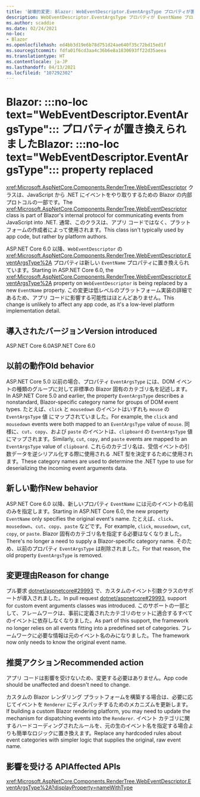 ```yaml
---
title: '破壊的変更: Blazor: WebEventDescriptor.EventArgsType プロパティが置き換えられました'
description: WebEventDescriptor.EventArgsType プロパティが EventName プロパティに置き換えられた ASP.NET Core 6.0 の破壊的変更について説明します。
ms.author: scaddie
ms.date: 02/24/2021
no-loc:
- Blazor
ms.openlocfilehash: ed4bb3d19e6b78d751d24ae640f35c72bd15ed1f
ms.sourcegitcommit: fdfa01f6cd3aa4c36b6e8a1830693ff22d35aeea
ms.translationtype: HT
ms.contentlocale: ja-JP
ms.lasthandoff: 04/13/2021
ms.locfileid: "107292302"
---
```

# <a name="blazor-no-loc-textwebeventdescriptoreventargstype-property-replaced"></a><span data-ttu-id="d7c18-103">Blazor: :::no-loc text="WebEventDescriptor.EventArgsType"::: プロパティが置き換えられました</span><span class="sxs-lookup"><span data-stu-id="d7c18-103">Blazor: :::no-loc text="WebEventDescriptor.EventArgsType"::: property replaced</span></span>

<span data-ttu-id="d7c18-104"><xref:Microsoft.AspNetCore.Components.RenderTree.WebEventDescriptor> クラスは、JavaScript から .NET にイベントをやり取りするための Blazor の内部プロトコルの一部です。</span><span class="sxs-lookup"><span data-stu-id="d7c18-104">The <xref:Microsoft.AspNetCore.Components.RenderTree.WebEventDescriptor> class is part of Blazor's internal protocol for communicating events from JavaScript into .NET.</span></span> <span data-ttu-id="d7c18-105">通常、このクラスは、アプリ コードではなく、プラットフォームの作成者によって使用されます。</span><span class="sxs-lookup"><span data-stu-id="d7c18-105">This class isn't typically used by app code, but rather by platform authors.</span></span>

<span data-ttu-id="d7c18-106">ASP.NET Core 6.0 以降、`WebEventDescriptor` の <xref:Microsoft.AspNetCore.Components.RenderTree.WebEventDescriptor.EventArgsType%2A> プロパティは新しい `EventName` プロパティに置き換えられています。</span><span class="sxs-lookup"><span data-stu-id="d7c18-106">Starting in ASP.NET Core 6.0, the <xref:Microsoft.AspNetCore.Components.RenderTree.WebEventDescriptor.EventArgsType%2A> property on `WebEventDescriptor` is being replaced by a new `EventName` property.</span></span> <span data-ttu-id="d7c18-107">この変更は低レベルのプラットフォーム実装の詳細であるため、アプリ コードに影響する可能性はほとんどありません。</span><span class="sxs-lookup"><span data-stu-id="d7c18-107">This change is unlikely to affect any app code, as it's a low-level platform implementation detail.</span></span>

## <a name="version-introduced"></a><span data-ttu-id="d7c18-108">導入されたバージョン</span><span class="sxs-lookup"><span data-stu-id="d7c18-108">Version introduced</span></span>

<span data-ttu-id="d7c18-109">ASP.NET Core 6.0</span><span class="sxs-lookup"><span data-stu-id="d7c18-109">ASP.NET Core 6.0</span></span>

## <a name="old-behavior"></a><span data-ttu-id="d7c18-110">以前の動作</span><span class="sxs-lookup"><span data-stu-id="d7c18-110">Old behavior</span></span>

<span data-ttu-id="d7c18-111">ASP.NET Core 5.0 以前の場合、プロパティ `EventArgsType` には、DOM イベントの種類のグループに対して非標準の Blazor 固有のカテゴリ名を記述します。</span><span class="sxs-lookup"><span data-stu-id="d7c18-111">In ASP.NET Core 5.0 and earlier, the property `EventArgsType` describes a nonstandard, Blazor-specific category name for groups of DOM event types.</span></span> <span data-ttu-id="d7c18-112">たとえば、`click` と `mousedown` のイベントはいずれも `mouse` の `EventArgsType` 値 にマップされていました。</span><span class="sxs-lookup"><span data-stu-id="d7c18-112">For example, the `click` and `mousedown` events were both mapped to an `EventArgsType` value of `mouse`.</span></span> <span data-ttu-id="d7c18-113">同様に、`cut`、`copy`、および `paste` のイベントは、`clipboard` の `EventArgsType` 値にマップされます。</span><span class="sxs-lookup"><span data-stu-id="d7c18-113">Similarly, `cut`, `copy`, and `paste` events are mapped to an `EventArgsType` value of `clipboard`.</span></span> <span data-ttu-id="d7c18-114">これらのカテゴリ名は、受信イベントの引数データを逆シリアル化する際に使用される .NET 型を決定するために使用されます。</span><span class="sxs-lookup"><span data-stu-id="d7c18-114">These category names are used to determine the .NET type to use for deserializing the incoming event arguments data.</span></span>

## <a name="new-behavior"></a><span data-ttu-id="d7c18-115">新しい動作</span><span class="sxs-lookup"><span data-stu-id="d7c18-115">New behavior</span></span>

<span data-ttu-id="d7c18-116">ASP.NET Core 6.0 以降、新しいプロパティ `EventName` には元のイベントの名前のみを指定します。</span><span class="sxs-lookup"><span data-stu-id="d7c18-116">Starting in ASP.NET Core 6.0, the new property `EventName` only specifies the original event's name.</span></span> <span data-ttu-id="d7c18-117">たとえば、`click`、`mousedown`、`cut`、`copy`、`paste` などです。</span><span class="sxs-lookup"><span data-stu-id="d7c18-117">For example, `click`, `mousedown`, `cut`, `copy`, or `paste`.</span></span> <span data-ttu-id="d7c18-118">Blazor 固有のカテゴリ名を指定する必要はなくなりました。</span><span class="sxs-lookup"><span data-stu-id="d7c18-118">There's no longer a need to supply a Blazor-specific category name.</span></span> <span data-ttu-id="d7c18-119">そのため、以前のプロパティ `EventArgsType` は削除されました。</span><span class="sxs-lookup"><span data-stu-id="d7c18-119">For that reason, the old property `EventArgsType` is removed.</span></span>

## <a name="reason-for-change"></a><span data-ttu-id="d7c18-120">変更理由</span><span class="sxs-lookup"><span data-stu-id="d7c18-120">Reason for change</span></span>

<span data-ttu-id="d7c18-121">プル要求 [dotnet/aspnetcore#29993](https://github.com/dotnet/aspnetcore/pull/29993) で、カスタムのイベント引数クラスのサポートが導入されました。</span><span class="sxs-lookup"><span data-stu-id="d7c18-121">In pull request [dotnet/aspnetcore#29993](https://github.com/dotnet/aspnetcore/pull/29993), support for custom event arguments classes was introduced.</span></span> <span data-ttu-id="d7c18-122">このサポートの一部として、フレームワークは、事前に定義されたカテゴリのセットに適合するすべてのイベントに依存しなくなりました。</span><span class="sxs-lookup"><span data-stu-id="d7c18-122">As part of this support, the framework no longer relies on all events fitting into a predefined set of categories.</span></span> <span data-ttu-id="d7c18-123">フレームワークに必要な情報は元のイベント名のみになりました。</span><span class="sxs-lookup"><span data-stu-id="d7c18-123">The framework now only needs to know the original event name.</span></span>

## <a name="recommended-action"></a><span data-ttu-id="d7c18-124">推奨アクション</span><span class="sxs-lookup"><span data-stu-id="d7c18-124">Recommended action</span></span>

<span data-ttu-id="d7c18-125">アプリ コードは影響を受けないため、変更する必要はありません。</span><span class="sxs-lookup"><span data-stu-id="d7c18-125">App code should be unaffected and doesn't need to change.</span></span>

<span data-ttu-id="d7c18-126">カスタムの Blazor レンダリング プラットフォームを構築する場合は、必要に応じてイベントを `Renderer` にディスパッチするためのメカニズムを更新します。</span><span class="sxs-lookup"><span data-stu-id="d7c18-126">If building a custom Blazor rendering platform, you may need to update the mechanism for dispatching events into the `Renderer`.</span></span> <span data-ttu-id="d7c18-127">イベント カテゴリに関するハードコーディングされたルールを、元の生のイベント名を指定する場合よりも簡単なロジックに置き換えます。</span><span class="sxs-lookup"><span data-stu-id="d7c18-127">Replace any hardcoded rules about event categories with simpler logic that supplies the original, raw event name.</span></span>

## <a name="affected-apis"></a><span data-ttu-id="d7c18-128">影響を受ける API</span><span class="sxs-lookup"><span data-stu-id="d7c18-128">Affected APIs</span></span>

<xref:Microsoft.AspNetCore.Components.RenderTree.WebEventDescriptor.EventArgsType%2A?displayProperty=nameWithType>

<!--

## Category

ASP.NET Core

## Affected APIs

`P:Microsoft.AspNetCore.Components.RenderTree.WebEventDescriptor.EventArgsType`

-->
